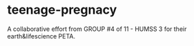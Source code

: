 # teenage-pregnacy
A collaborative effort from GROUP #4 of 11 - HUMSS 3 for their earth&amp;lifescience PETA.
